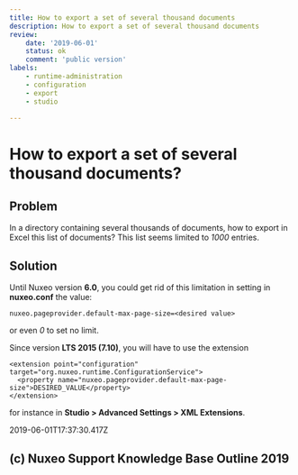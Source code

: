 ```yaml
---
title: How to export a set of several thousand documents
description: How to export a set of several thousand documents
review:
    date: '2019-06-01'
    status: ok
    comment: 'public version'
labels:
    - runtime-administration
    - configuration
    - export
    - studio

---
```

# How to export a set of several thousand documents?
## Problem
In a directory containing several thousands of documents, how to export in Excel this list of documents? This list seems limited to *1000* entries.
## Solution
Until Nuxeo version **6.0**, you could get rid of this limitation in setting in **nuxeo.conf** the value:  

    nuxeo.pageprovider.default-max-page-size=<desired value>

or even *0* to set no limit.

Since version **LTS 2015 (7.10)**, you will have to use the extension

    <extension point="configuration" target="org.nuxeo.runtime.ConfigurationService">
      <property name="nuxeo.pageprovider.default-max-page-size">DESIRED_VALUE</property>
    </extension>

for instance in **Studio > Advanced Settings > XML Extensions**.


2019-06-01T17:37:30.417Z
## (c) Nuxeo Support Knowledge Base Outline 2019
